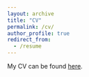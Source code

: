 ```yaml
---
layout: archive
title: "CV"
permalink: /cv/
author_profile: true
redirect_from:
  - /resume
---
```


My CV can be found [here](https://jgreen4919.github.io/files/cv_current.pdf).

<object class="pdf" 
            data=
"https://jgreen4919.github.io/files/cv_current.pdf"
            width="700"
            height="500">
    </object>